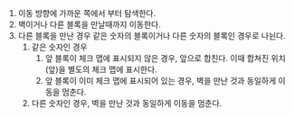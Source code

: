 1. 이동 방향에 가까운 쪽에서 부터 탐색한다.
2. 벽이거나 다른 블록을 만날때까지 이동한다.
3. 다른 블록을 만난 경우 같은 숫자의 블록이거나 다른 숫자의 블록인 경우로 나뉜다.
   1. 같은 숫자인 경우
      1. 앞 블록이 체크 맵에 표시되지 않은 경우, 앞으로 합친다. 이때 합쳐진 위치(앞)을 별도의 체크 맵에 표시한다.
      2. 앞 블록이 이미 체크 맵에 표시되어 있는 경우, 벽을 만난 것과 동일하게 이동을 멈춘다.
   2. 다른 숫자인 경우, 벽을 만난 것과 동일하게 이동을 멈춘다.